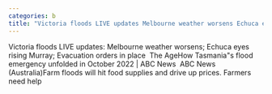 ```yaml
---
categories: b
title: "Victoria floods LIVE updates Melbourne weather worsens Echuca eyes rising Murray Evacuation orders in place  The Age"
---
```

Victoria floods LIVE updates: Melbourne weather worsens; Echuca eyes rising Murray; Evacuation orders in place&nbsp;&nbsp;The AgeHow Tasmania"s flood emergency unfolded in October 2022 | ABC News&nbsp;&nbsp;ABC News (Australia)Farm floods will hit food supplies and drive up prices. Farmers need help